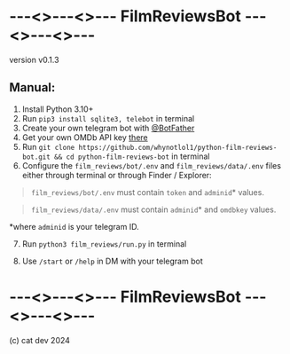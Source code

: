 # ---<>---<>--- FilmReviewsBot ---<>---<>---
version v0.1.3
## Manual:
1. Install Python 3.10+
2. Run ```pip3 install sqlite3, telebot``` in terminal
3. Create your own telegram bot with [@BotFather](https://telegram.me/BotFather)
4. Get your own OMDb API key [there](http://www.omdbapi.com/apikey.aspx)
5. Run ```git clone https://github.com/whynotlol1/python-film-reviews-bot.git && cd python-film-reviews-bot``` in terminal
6. Configure the  ```film_reviews/bot/.env``` and ```film_reviews/data/.env``` files either through terminal or through Finder / Explorer:
> ```film_reviews/bot/.env``` must contain ```token``` and ```adminid```* values.

> ```film_reviews/data/.env``` must contain ```adminid```* and ```omdbkey``` values.

*where ```adminid``` is your telegram ID.

7. Run ```python3 film_reviews/run.py``` in terminal

8. Use ```/start``` or ```/help``` in DM with your telegram bot

# ---<>---<>--- FilmReviewsBot ---<>---<>---
(c) cat dev 2024
